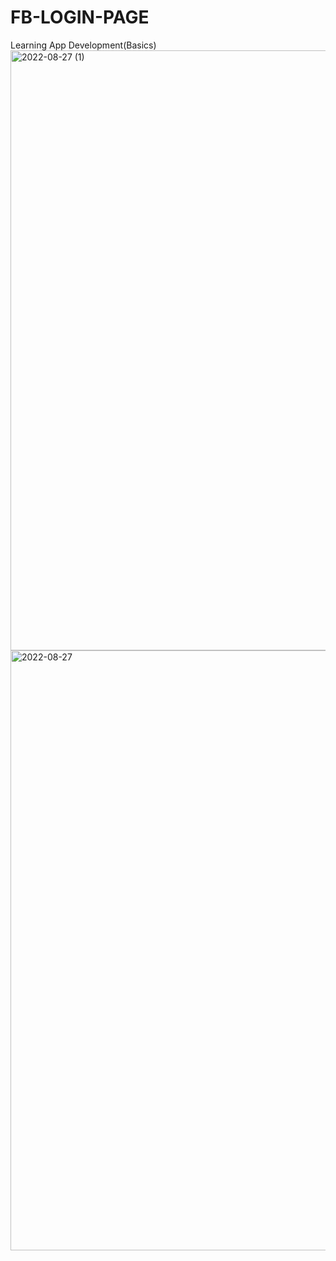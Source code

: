# FB-LOGIN-PAGE
Learning App Development(Basics)
<img width="960" alt="2022-08-27 (1)" src="https://user-images.githubusercontent.com/76252181/187042995-76799071-104b-484a-a0ae-fafe2ae7188a.png">
<img width="960" alt="2022-08-27" src="https://user-images.githubusercontent.com/76252181/187043044-80c2a9dc-893e-4695-8640-619ab44a970c.png">
